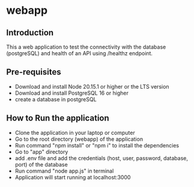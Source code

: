 # webapp

## Introduction 
This a web application to test the connectivity with the database (postgreSQL) and health of an API using /healthz endpoint.

## Pre-requisites
- Download and install Node 20.15.1 or higher or the LTS version
- Download and install PostgreSQL 16 or higher
- create a database in postgreSQL

## How to Run the application
- Clone the application in your laptop or computer
- Go to the root directory (webapp) of the application
- Run command "npm install" or "npm i" to install the dependencies
- Go to "app" directory
- add .env file and add the credentials (host, user, password, database, port) of the database
- Run command "node app.js" in terminal
- Application will start running at localhost:3000